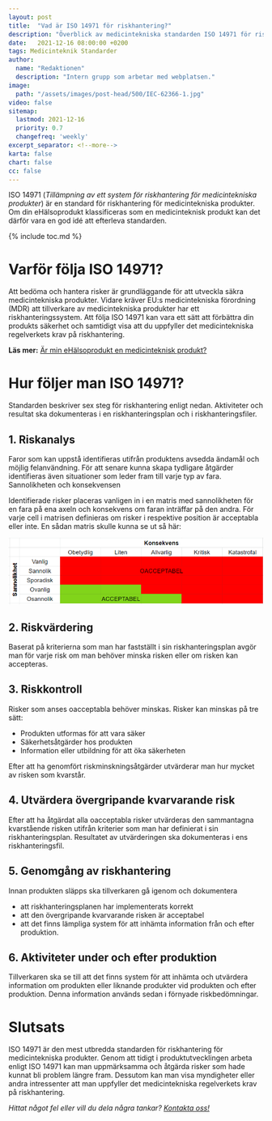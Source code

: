```yaml
---
layout: post
title:  "Vad är ISO 14971 för riskhantering?"
description: "Överblick av medicintekniska standarden ISO 14971 för riskhantering"
date:   2021-12-16 08:00:00 +0200
tags: Medicinteknik Standarder
author:
  name: "Redaktionen"
  description: "Intern grupp som arbetar med webplatsen."
image:
  path: "/assets/images/post-head/500/IEC-62366-1.jpg"
video: false
sitemap:
  lastmod: 2021-12-16
  priority: 0.7
  changefreq: 'weekly'
excerpt_separator: <!--more-->
karta: false
chart: false
cc: false
---
```


ISO 14971 (_Tillämpning av ett system för riskhantering för medicintekniska produkter_) är en standard för riskhantering för medicintekniska produkter. Om din eHälsoprodukt klassificeras som en medicinteknisk produkt kan det därför vara en god idé att efterleva standarden.

<!--more-->

{% include toc.md %}

# Varför följa ISO 14971?
Att bedöma och hantera risker är grundläggande för att utveckla säkra medicintekniska produkter. Vidare kräver EU:s medicintekniska förordning (MDR) att tillverkare av medicintekniska produkter har ett riskhanteringssystem. Att följa ISO 14971 kan vara ett sätt att förbättra din produkts säkerhet och samtidigt visa att du uppfyller det medicintekniska regelverkets krav på riskhantering.

**Läs mer:** [Är min eHälsoprodukt en medicinteknisk produkt?](/2021/08/20/medicinteknik.html)
# Hur följer man ISO 14971?
Standarden beskriver sex steg för riskhantering enligt nedan. Aktiviteter och resultat ska dokumenteras i en riskhanteringsplan och i riskhanteringsfiler.
## 1. Riskanalys
Faror som kan uppstå identifieras utifrån produktens avsedda ändamål och möjlig felanvändning. För att senare kunna skapa tydligare åtgärder identifieras även situationer som leder fram till varje typ av fara. Sannolikheten och konsekvensen 

Identifierade risker placeras vanligen in i en matris med sannolikheten för en fara på ena axeln och konsekvens om faran inträffar på den andra. För varje cell i matrisen definieras om risker i respektive position är acceptabla eller inte. En sådan matris skulle kunna se ut så här:

![Exempel på risktabell](/assets/images/post-assets/risktabell.PNG "Exempel på risktabell")

## 2. Riskvärdering
Baserat på kriterierna som man har fastställt i sin riskhanteringsplan avgör man för varje risk om man behöver minska risken eller om risken kan accepteras.
## 3. Riskkontroll
Risker som anses oacceptabla behöver minskas. Risker kan minskas på tre sätt:

* Produkten utformas för att vara säker
* Säkerhetsåtgärder hos produkten
* Information eller utbildning för att öka säkerheten

Efter att ha genomfört riskminskningsåtgärder utvärderar man hur mycket av risken som kvarstår.
## 4. Utvärdera övergripande kvarvarande risk
Efter att ha åtgärdat alla oacceptabla risker utvärderas den sammantagna kvarstående risken utifrån kriterier som man har definierat i sin riskhanteringsplan. Resultatet av utvärderingen ska dokumenteras i ens riskhanteringsfil.
## 5. Genomgång av riskhantering
Innan produkten släpps ska tillverkaren gå igenom och dokumentera 

* att riskhanteringsplanen har implementerats korrekt
* att den övergripande kvarvarande risken är acceptabel
* att det finns lämpliga system för att inhämta information från och efter produktion.

## 6. Aktiviteter under och efter produktion
Tillverkaren ska se till att det finns system för att inhämta och utvärdera information om produkten eller liknande produkter vid produkten och efter produktion. Denna information används sedan i förnyade riskbedömningar.

# Slutsats
ISO 14971 är den mest utbredda standarden för riskhantering för medicintekniska produkter. Genom att tidigt i produktutvecklingen arbeta enligt ISO 14971 kan man uppmärksamma och åtgärda risker som hade kunnat bli problem längre fram. Dessutom kan man visa myndigheter eller andra intressenter att man uppfyller det medicintekniska regelverkets krav på riskhantering.

_Hittat något fel eller vill du dela några tankar? [Kontakta oss!](/index.html#form-message)_